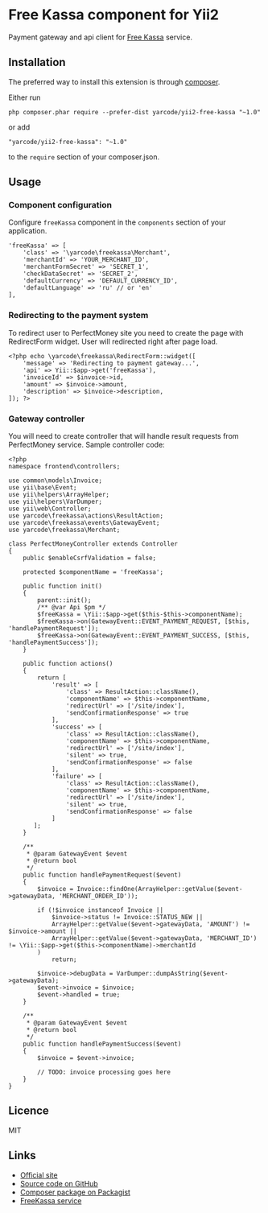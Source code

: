 # Free Kassa component for Yii2 #

Payment gateway and api client for [Free Kassa](http://www.free-kassa.ru) service.

## Installation ##

The preferred way to install this extension is through [composer](http://getcomposer.org/download/).

Either run

    php composer.phar require --prefer-dist yarcode/yii2-free-kassa "~1.0"

or add

    "yarcode/yii2-free-kassa": "~1.0"

to the `require` section of your composer.json.

## Usage ##

### Component configuration ###

Configure `freeKassa` component in the `components` section of your application.

    'freeKassa' => [
        'class' => '\yarcode\freekassa\Merchant',
        'merchantId' => 'YOUR_MERCHANT_ID',
        'merchantFormSecret' => 'SECRET_1',
        'checkDataSecret' => 'SECRET_2',
        'defaultCurrency' => 'DEFAULT_CURRENCY_ID',
        'defaultLanguage' => 'ru' // or 'en' 
    ],
    
### Redirecting to the payment system ###

To redirect user to PerfectMoney site you need to create the page with RedirectForm widget.
User will redirected right after page load.

    <?php echo \yarcode\freekassa\RedirectForm::widget([
        'message' => 'Redirecting to payment gateway...',
        'api' => Yii::$app->get('freeKassa'),
        'invoiceId' => $invoice->id,
        'amount' => $invoice->amount,
        'description' => $invoice->description,
    ]); ?>

### Gateway controller ###

You will need to create controller that will handle result requests from PerfectMoney service.
Sample controller code:

    <?php
    namespace frontend\controllers;
    
    use common\models\Invoice;
    use yii\base\Event;
    use yii\helpers\ArrayHelper;
    use yii\helpers\VarDumper;
    use yii\web\Controller;
    use yarcode\freekassa\actions\ResultAction;
    use yarcode\freekassa\events\GatewayEvent;
    use yarcode\freekassa\Merchant;
    
    class PerfectMoneyController extends Controller
    {
        public $enableCsrfValidation = false;
    
        protected $componentName = 'freeKassa';
    
        public function init()
        {
            parent::init();
            /** @var Api $pm */
            $freeKassa = \Yii::$app->get($this-$this->componentName);
            $freeKassa->on(GatewayEvent::EVENT_PAYMENT_REQUEST, [$this, 'handlePaymentRequest']);
            $freeKassa->on(GatewayEvent::EVENT_PAYMENT_SUCCESS, [$this, 'handlePaymentSuccess']);
        }
    
        public function actions()
        {
            return [
                'result' => [
                    'class' => ResultAction::className(),
                    'componentName' => $this->componentName,
                    'redirectUrl' => ['/site/index'],
                    'sendConfirmationResponse' => true
                ],
                'success' => [
                    'class' => ResultAction::className(),
                    'componentName' => $this->componentName,
                    'redirectUrl' => ['/site/index'],
                    'silent' => true,
                    'sendConfirmationResponse' => false
                ],
                'failure' => [
                    'class' => ResultAction::className(),
                    'componentName' => $this->componentName,
                    'redirectUrl' => ['/site/index'],
                    'silent' => true,
                    'sendConfirmationResponse' => false
                ]
           ];
        }
    
        /**
         * @param GatewayEvent $event
         * @return bool
         */
        public function handlePaymentRequest($event)
        {
            $invoice = Invoice::findOne(ArrayHelper::getValue($event->gatewayData, 'MERCHANT_ORDER_ID'));
    
            if (!$invoice instanceof Invoice ||
                $invoice->status != Invoice::STATUS_NEW ||
                ArrayHelper::getValue($event->gatewayData, 'AMOUNT') != $invoice->amount ||
                ArrayHelper::getValue($event->gatewayData, 'MERCHANT_ID') != \Yii::$app->get($this->componentName)->merchantId
            )
                return;
    
            $invoice->debugData = VarDumper::dumpAsString($event->gatewayData);
            $event->invoice = $invoice;
            $event->handled = true;
        }
    
        /**
         * @param GatewayEvent $event
         * @return bool
         */
        public function handlePaymentSuccess($event)
        {
            $invoice = $event->invoice;
            
            // TODO: invoice processing goes here 
        }
    }

## Licence ##

MIT
    
## Links ##

* [Official site](http://yiidreamteam.com/yii2/free-kassa)
* [Source code on GitHub](https://github.com/yarcode/yii2-free-kassa)
* [Composer package on Packagist](https://packagist.org/packages/yarcode/yii2-free-kassa)
* [FreeKassa service](http://yiidreamteam.com/link/free-kassa)
